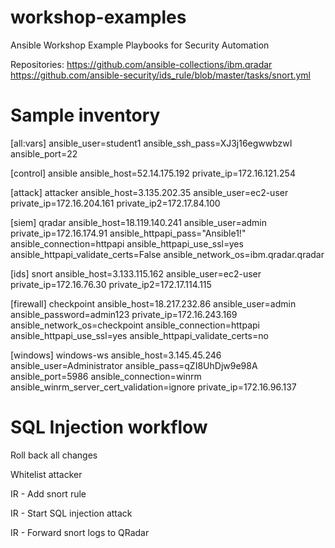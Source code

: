 # workshop-examples
Ansible Workshop Example Playbooks for Security Automation

Repositories:
https://github.com/ansible-collections/ibm.qradar
https://github.com/ansible-security/ids_rule/blob/master/tasks/snort.yml

# Sample inventory

[all:vars]
ansible_user=student1
ansible_ssh_pass=XJ3j16egwwbzwI
ansible_port=22

[control]
ansible ansible_host=52.14.175.192 private_ip=172.16.121.254

[attack]
attacker ansible_host=3.135.202.35 ansible_user=ec2-user private_ip=172.16.204.161 private_ip2=172.17.84.100

[siem]
qradar ansible_host=18.119.140.241 ansible_user=admin private_ip=172.16.174.91 ansible_httpapi_pass="Ansible1!" ansible_connection=httpapi ansible_httpapi_use_ssl=yes ansible_httpapi_validate_certs=False ansible_network_os=ibm.qradar.qradar

[ids]
snort ansible_host=3.133.115.162 ansible_user=ec2-user private_ip=172.16.76.30 private_ip2=172.17.114.115

[firewall]
checkpoint ansible_host=18.217.232.86 ansible_user=admin ansible_password=admin123 private_ip=172.16.243.169 ansible_network_os=checkpoint ansible_connection=httpapi ansible_httpapi_use_ssl=yes ansible_httpapi_validate_certs=no

[windows]
windows-ws ansible_host=3.145.45.246 ansible_user=Administrator ansible_pass=qZI8UhDjw9e98A ansible_port=5986 ansible_connection=winrm ansible_winrm_server_cert_validation=ignore private_ip=172.16.96.137

# SQL Injection workflow

Roll back all changes

Whitelist attacker

IR - Add snort rule

IR - Start SQL injection attack

IR - Forward snort logs to QRadar
